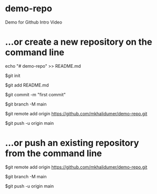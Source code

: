 # demo-repo
Demo for Github Intro Video

# …or create a new repository on the command line
echo "# demo-repo" >> README.md

$git init

$git add README.md

$git commit -m "first commit"

$git branch -M main

$git remote add origin https://github.com/mkhalidumer/demo-repo.git

$git push -u origin main

# …or push an existing repository from the command line

$git remote add origin https://github.com/mkhalidumer/demo-repo.git

$git branch -M main

$git push -u origin main
